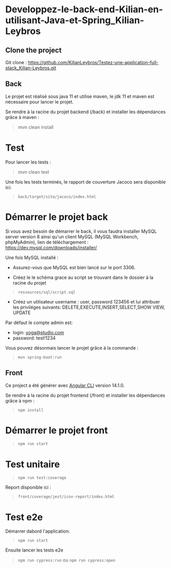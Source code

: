 # Developpez-le-back-end-Kilian-en-utilisant-Java-et-Spring_Kilian-Leybros

## Clone the project

Git clone : https://github.com/KilianLeybros/Testez-une-application-full-stack_Kilian-Leybros.git

## Back

Le projet est réalisé sous java 11 et utilise maven, le jdk 11 et maven est nécessaire pour lancer le projet.

Se rendre à la racine du projet backend (/back) et installer les dépendances grâce à maven :

> mvn clean install

# Test

Pour lancer les tests :

> mvn clean test

Une fois les tests terminés, le rapport de couverture Jacoco sera disponible ici:

> `back/target/site/jacoco/index.html`

# Démarrer le projet back

Si vous avez besoin de démarrer le back, il vous faudra installer MySQL server version 8 ainsi qu'un client MySQL (MySQL Workbench, phpMyAdmin),
lien de téléchargement : https://dev.mysql.com/downloads/installer/

Une fois MySQL installé :

- Assurez-vous que MySQL est bien lancé sur le port 3306.

- Créez le le schéma grace au script se trouvant dans le dossier à la racine du projet

> `ressources/sql/script.sql`

- Créez un utilisateur username : user, password 123456 et lui attribuer les priviléges suivants: DELETE,EXECUTE,INSERT,SELECT,SHOW VIEW, UPDATE

Par défaut le compte admin est:

- login: yoga@studio.com
- password: test!1234

Vous pouvez désormais lancer le projet grâce à la commande :

> `mvn spring-boot:run`

## Front

Ce project a été générer avec [Angular CLI](https://github.com/angular/angular-cli) version 14.1.0.

Se rendre à la racine du projet frontend (/front) et installer les dépendances grâce à npm :

> `npm install`

# Démarrer le projet front

> `npm run start`

# Test unitaire

> `npm run test:coverage`

Report disponible ici :

> `front/coverage/jest/icov-report/index.html`

# Test e2e

Démarrer dabord l'application:

> `npm run start`

Ensuite lancer les tests e2e

> `npm run cypress:run` ou `npm run cypress:open`
